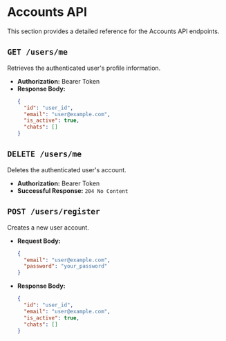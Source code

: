 # Accounts API

This section provides a detailed reference for the Accounts API endpoints.

## `GET /users/me`

Retrieves the authenticated user's profile information.

- **Authorization:** Bearer Token
- **Response Body:**
  ```json
  {
    "id": "user_id",
    "email": "user@example.com",
    "is_active": true,
    "chats": []
  }
  ```

## `DELETE /users/me`

Deletes the authenticated user's account.

- **Authorization:** Bearer Token
- **Successful Response:** `204 No Content`

## `POST /users/register`

Creates a new user account.

- **Request Body:**
  ```json
  {
    "email": "user@example.com",
    "password": "your_password"
  }
  ```
- **Response Body:**
  ```json
  {
    "id": "user_id",
    "email": "user@example.com",
    "is_active": true,
    "chats": []
  }
  ```
